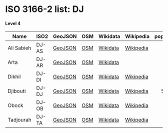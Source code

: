 # ISO 3166-2 list: DJ


#### Level 4
Name | ISO2 | GeoJSON | OSM | Wikidata | Wikipedia | population 
--- | --- | --- | --- | --- | --- | --: 
Ali Sabieh | DJ-AS | [GeoJSON](../../export/geojson/q7/iso2/DJ/DJ-AS.geojson) | [OSM](https://www.openstreetmap.org/relation/3725240) | [Wikidata](https://www.wikidata.org/wiki/Q821008) | [Wikipedia](http://en.wikipedia.org/wiki/ar%3A%D8%B9%D9%84%D9%8A%20%D8%B5%D8%A8%D9%8A%D8%AD) | 
Arta | DJ-AR | [GeoJSON](../../export/geojson/q7/iso2/DJ/DJ-AR.geojson) | [OSM](https://www.openstreetmap.org/relation/4027786) | [Wikidata](https://www.wikidata.org/wiki/Q705941) |  | 
Dikhil | DJ-DI | [GeoJSON](../../export/geojson/q7/iso2/DJ/DJ-DI.geojson) | [OSM](https://www.openstreetmap.org/relation/3725233) | [Wikidata](https://www.wikidata.org/wiki/Q283979) | [Wikipedia](http://en.wikipedia.org/wiki/ar%3A%D8%AF%D8%AE%D9%8A%D9%84%20%28%D9%85%D8%AF%D9%8A%D9%86%D8%A9%29) | 
Djibouti | DJ-DJ | [GeoJSON](../../export/geojson/q7/iso2/DJ/DJ-DJ.geojson) | [OSM](https://www.openstreetmap.org/relation/3725245) | [Wikidata](https://www.wikidata.org/wiki/Q3604) | [Wikipedia](http://en.wikipedia.org/wiki/ar%3A%D8%AC%D9%8A%D8%A8%D9%88%D8%AA%D9%8A%20%28%D9%85%D8%AF%D9%8A%D9%86%D8%A9%29) | 562000
Obock | DJ-OB | [GeoJSON](../../export/geojson/q7/iso2/DJ/DJ-OB.geojson) | [OSM](https://www.openstreetmap.org/relation/3725121) | [Wikidata](https://www.wikidata.org/wiki/Q844929) | [Wikipedia](http://en.wikipedia.org/wiki/ar%3A%D8%A5%D9%82%D9%84%D9%8A%D9%85%20%D8%A3%D9%88%D8%A8%D9%88%D9%83) | 37856
Tadjourah | DJ-TA | [GeoJSON](../../export/geojson/q7/iso2/DJ/DJ-TA.geojson) | [OSM](https://www.openstreetmap.org/relation/3725194) | [Wikidata](https://www.wikidata.org/wiki/Q645896) | [Wikipedia](http://en.wikipedia.org/wiki/ar%3A%D8%A5%D9%82%D9%84%D9%8A%D9%85%20%D8%AA%D8%A7%D8%AC%D9%88%D8%B1%D8%A9) | 
